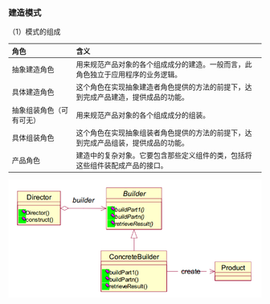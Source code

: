 ### 建造模式

（1）模式的组成

| 角色 | 含义 |
| :--- | :--- |
| 抽象建造角色 | 用来规范产品对象的各个组成成分的建造。一般而言，此角色独立于应用程序的业务逻辑。 |
| 具体建造角色 | 这个角色在实现抽象建造者角色提供的方法的前提下，达到完成产品建造，提供成品的功能。 |
| 抽象组装角色（可有可无） | 用来规范产品对象的各个组成成分的组装。 |
| 具体组装角色 | 这个角色在实现抽象组装者角色提供的方法的前提下，达到完成产品组装，提供成品的功能。 |
| 产品角色 | 建造中的复杂对象。它要包含那些定义组件的类，包括将这些组件装配成产品的接口。 |

![](/assets/建造模式类图.png)

